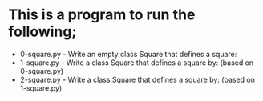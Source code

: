 # This is a program to run the following;

* 0-square.py - Write an empty class Square that defines a square:
* 1-square.py - Write a class Square that defines a square by: (based on 0-square.py)
* 2-square.py - Write a class Square that defines a square by: (based on 1-square.py)


